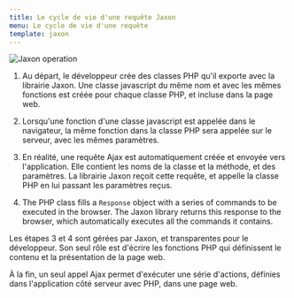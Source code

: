 ```yaml
---
title: Le cycle de vie d'une requête Jaxon
menu: Le cycle de vie d'une requête
template: jaxon
---
```


![Jaxon operation](/images/jaxon-operation.png)

1. Au départ, le développeur crée des classes PHP qu'il exporte avec la librairie Jaxon. Une classe javascript du même nom et avec les mêmes fonctions est créée pour chaque classe PHP, et incluse dans la page web.

2. Lorsqu'une fonction d'une classe javascript est appelée dans le navigateur, la même fonction dans la classe PHP sera appelée sur le serveur, avec les mêmes paramètres.

3. En réalité, une requête Ajax est automatiquement créée et envoyée vers l'application. Elle contient les noms de la classe et la méthode, et des paramètres. La librairie Jaxon reçoit cette requête, et appelle la classe PHP en lui passant les paramètres reçus.

4. The PHP class fills a `Response` object with a series of commands to be executed in the browser. The Jaxon library returns this response to the browser, which automatically executes all the commands it contains.

Les étapes 3 et 4 sont gérées par Jaxon, et transparentes pour le développeur.
Son seul rôle est d'écrire les fonctions PHP qui définissent le contenu et la présentation de la page web.

&Agrave; la fin, un seul appel Ajax permet d'exécuter une série d'actions, définies dans l'application côté serveur avec PHP, dans une page web.
